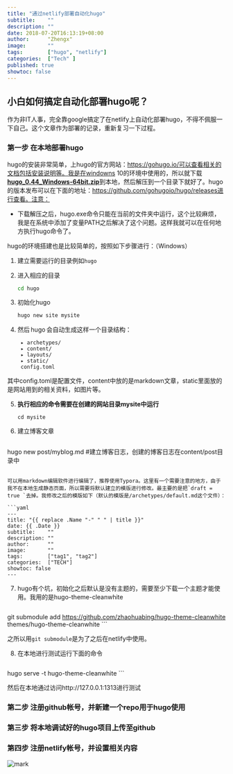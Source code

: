 ```yaml
---
title: "通过netlify部署自动化hugo"
subtitle:    ""
description: ""
date: 2018-07-20T16:13:19+08:00
author:      "Zhengx"
image:       ""
tags:        ["hugo", "netlify"]
categories:  ["Tech" ]
published: true
showtoc: false 
---
```




##  小白如何搞定自动化部署hugo呢？

作为非IT人事，完全靠google搞定了在netlify上自动化部署hugo，不得不佩服一下自己。这个文章作为部署的记录，重新复习一下过程。

### 第一步 在本地部署hugo  

hugo的安装非常简单，上hugo的官方网站：https://gohugo.io/可以查看相关的文档包括安装说明等。我是在windowns 10的环境中使用的，所以就下载[**hugo_0.44_Windows-64bit.zip**](https://github.com/gohugoio/hugo/releases/download/v0.44/hugo_0.44_Windows-64bit.zip)到本地，然后解压到一个目录下就好了。hugo的版本发布可以在下面的地址：https://github.com/gohugoio/hugo/releases进行查看。注意：

- 下载解压之后，hugo.exe命令只能在当前的文件夹中运行，这个比较麻烦，我是在系统中添加了变量PATH之后解决了这个问题。这样我就可以在任何地方执行hugo命令了。

hugo的环境搭建也是比较简单的，按照如下步骤进行：（Windows）

1. 建立需要运行的目录例如`hugo`

2. 进入相应的目录

   ``` bash
   cd hugo
   ```

3. 初始化hugo

   ```bash
   hugo new site mysite
   ```

4. 然后 hugo 会自动生成这样一个目录结构： 

   ```
    ▸ archetypes/
    ▸ content/
    ▸ layouts/
    ▸ static/
    config.toml
   ```

其中config.toml是配置文件，content中放的是markdown文章，static里面放的是网站用到的相关资料，如图片等。

5. **执行相应的命令需要在创建的网站目录mysite中运行**

   ```
   cd mysite
   ```

   

6. 建立博客文章

   ```
hugo new post/myblog.md #建立博客日志，创建的博客日志在content/post目录中
   ```

可以用markdown编辑软件进行编辑了，推荐使用Typora。这里有一个需要注意的地方，由于我不在本地生成静态页面，所以需要将默认建立的模版进行修改。最主要的是把`draft = true `去掉。我修改之后的模版如下（默认的模版是/archetypes/default.md这个文件）：

   ```yaml
---
title: "{{ replace .Name "-" " " | title }}"
date: {{ .Date }}
subtitle:    ""
description: ""
author:      ""
image:       ""
tags:        ["tag1", "tag2"]
categories:  ["TECH"]
showtoc: false 
---

   ```

7. hugo有个坑，初始化之后默认是没有主题的，需要至少下载一个主题才能使用。我用的是hugo-theme-cleanwhite

     ```
git submodule add https://github.com/zhaohuabing/hugo-theme-cleanwhite themes/hugo-theme-cleanwhite
     ```

之所以用`git submodule`是为了之后在netlify中使用。

8. 在本地进行测试运行下面的命令

    ```
hugo serve -t  hugo-theme-cleanwhite
    ```

然后在本地通过访问http://127.0.0.1:1313进行测试



### 第二步 注册github帐号，并新建一个repo用于hugo使用

### 第三步 将本地调试好的hugo项目上传至github

### 第四步 注册netlify帐号，并设置相关内容



![mark](http://onqn9gsrl.bkt.clouddn.com/blog/180720/HgKk4dD4jl.png?imageslim)







